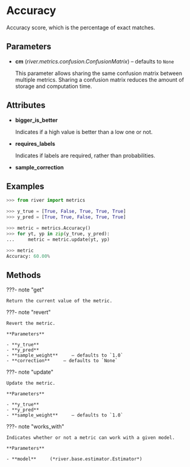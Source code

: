 # Accuracy

Accuracy score, which is the percentage of exact matches.



## Parameters

- **cm** (*river.metrics.confusion.ConfusionMatrix*) – defaults to `None`

    This parameter allows sharing the same confusion matrix between multiple metrics. Sharing a confusion matrix reduces the amount of storage and computation time.


## Attributes

- **bigger_is_better**

    Indicates if a high value is better than a low one or not.

- **requires_labels**

    Indicates if labels are required, rather than probabilities.

- **sample_correction**


## Examples

```python
>>> from river import metrics

>>> y_true = [True, False, True, True, True]
>>> y_pred = [True, True, False, True, True]

>>> metric = metrics.Accuracy()
>>> for yt, yp in zip(y_true, y_pred):
...     metric = metric.update(yt, yp)

>>> metric
Accuracy: 60.00%
```

## Methods

???- note "get"

    Return the current value of the metric.

    
???- note "revert"

    Revert the metric.

    **Parameters**

    - **y_true**    
    - **y_pred**    
    - **sample_weight**     – defaults to `1.0`    
    - **correction**     – defaults to `None`    
    
???- note "update"

    Update the metric.

    **Parameters**

    - **y_true**    
    - **y_pred**    
    - **sample_weight**     – defaults to `1.0`    
    
???- note "works_with"

    Indicates whether or not a metric can work with a given model.

    **Parameters**

    - **model**     (*river.base.estimator.Estimator*)    
    

